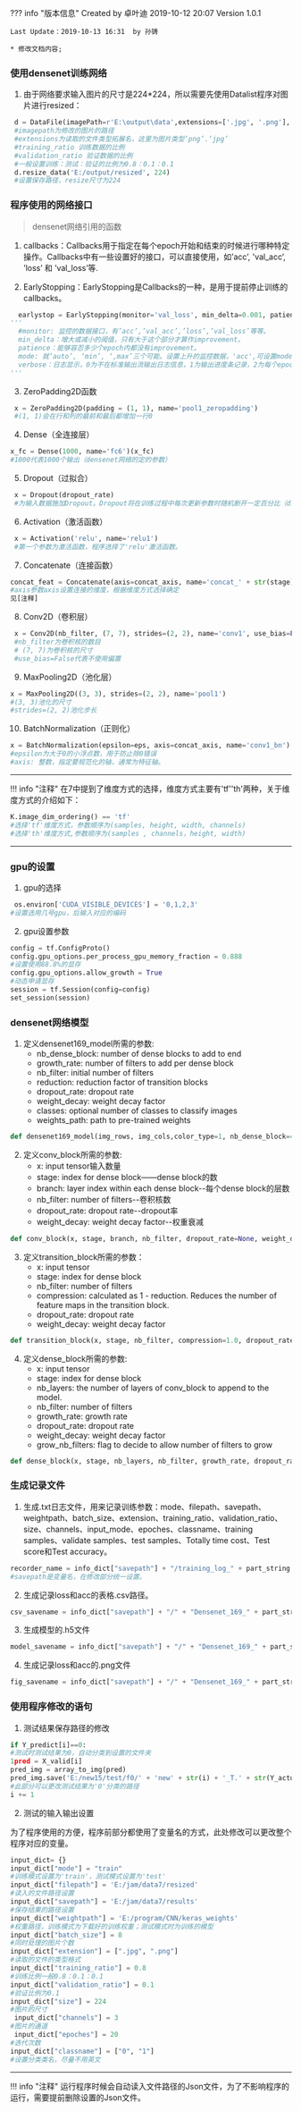 
??? info "版本信息"
	Created by 卓叶迪 2019-10-12 20:07 Version 1.0.1    

	Last Update：2019-10-13 16:31  by 孙铸

	* 修改文档内容;
	
	
### 使用densenet训练网络


	
1. 由于网络要求输入图片的尺寸是224*224，所以需要先使用Datalist程序对图片进行resized：

```python
 d = DataFile(imagePath=r'E:\output\data',extensions=['.jpg', '.png'], training_ratio=0.8, validation_ratio=0.1)
 #imagepath为修改的图片的路径
 #extensions为读取的文件类型拓展名，这里为图片类型‘png’.‘jpg’
 #training_ratio 训练数据的比例
 #validation_ratio 验证数据的比例
 #一般设置训练：测试：验证的比例为0.8：0.1：0.1
 d.resize_data('E:/output/resized', 224)
 #设置保存路径，resize尺寸为224
```

### 程序使用的网络接口


> densenet网络引用的函数  


1.  callbacks：Callbacks用于指定在每个epoch开始和结束的时候进行哪种特定操作。Callbacks中有一些设置好的接口，可以直接使用，如’acc’, 'val_acc’, ’loss’ 和 ’val_loss’等.


2. EarlyStopping：EarlyStopping是Callbacks的一种，是用于提前停止训练的callbacks。


```python
  earlystop = EarlyStopping(monitor='val_loss', min_delta=0.001, patience=20, verbose=0, mode='auto', baseline=None)
'''
  #monitor: 监控的数据接口，有’acc’,’val_acc’,’loss’,’val_loss’等等。
  min_delta：增大或减小的阈值，只有大于这个部分才算作improvement。
  patience：能够容忍多少个epoch内都没有improvement。
  mode: 就’auto’, ‘min’, ‘,max’三个可能。设置上升的监控数据，'acc',可设置mode='max'
  verbose：日志显示，0为不在标准输出流输出日志信息，1为输出进度条记录，2为每个epoch输出一行记录 
''' 
```


3. ZeroPadding2D函数


```python
 x = ZeroPadding2D(padding = (1, 1), name='pool1_zeropadding')
 #(1, 1)会在行和列的最前和最后都增加一行0
```

4. Dense（全连接层）


```python
x_fc = Dense(1000, name='fc6')(x_fc)
#1000代表1000个输出（densenet网络的定的参数）
``` 

5. Dropout（过拟合）


```python
 x = Dropout(dropout_rate)
 #为输入数据施加Dropout。Dropout将在训练过程中每次更新参数时随机断开一定百分比（dropout_rate(0~1))）的输入神经元连接，Dropout层用于防止过拟合。
``` 

6. Activation（激活函数）


```python
 x = Activation('relu', name='relu1')
 #第一个参数为激活函数，程序选择了'relu'激活函数。
```

7. Concatenate（连接函数）


```python
concat_feat = Concatenate(axis=concat_axis, name='concat_' + str(stage) + '_' + str(branch))([concat_feat, x])
#axis参数axis设置连接的维度，根据维度方式选择确定
见[注释]
```


8. Conv2D（卷积层）


```python
 x = Conv2D(nb_filter, (7, 7), strides=(2, 2), name='conv1', use_bias=False)
 #nb_filter为卷积核的数目
 # (7, 7)为卷积核的尺寸
 #use_bias=False代表不使用偏置
```


9. MaxPooling2D（池化层）


```python
x = MaxPooling2D((3, 3), strides=(2, 2), name='pool1')
#(3, 3)池化的尺寸
#strides=(2, 2)池化步长
```


10. BatchNormalization（正则化）


```python
x = BatchNormalization(epsilon=eps, axis=concat_axis, name='conv1_bn')
#epsilon为大于0的小浮点数，用于防止除0错误
#axis: 整数，指定要规范化的轴，通常为特征轴。
```

---

!!! info "注释"
	在7中提到了维度方式的选择，维度方式主要有'tf''th'两种，关于维度方式的介绍如下：
	
	
```python
K.image_dim_ordering() == 'tf'
#选择'tf'维度方式，参数顺序为(samples, height, width, channels)
#选择'th'维度方式,参数顺序为(samples , channels，height, width)
```

---

### gpu的设置  


1. gpu的选择


```python
 os.environ['CUDA_VISIBLE_DEVICES'] = '0,1,2,3'
#设置选用几号gpu，后输入对应的编码
```


2. gpu设置参数


```python
config = tf.ConfigProto()
config.gpu_options.per_process_gpu_memory_fraction = 0.888     
#设置使用88.8%的显存
config.gpu_options.allow_growth = True
#动态申请显存
session = tf.Session(config=config)
set_session(session)
```  


### densenet网络模型


1. 定义densenet169_model所需的参数:
	- nb_dense_block: number of dense blocks to add to end
	- growth_rate: number of filters to add per dense block
	- nb_filter: initial number of filters
	- reduction: reduction factor of transition blocks
	- dropout_rate: dropout rate
	- weight_decay: weight decay factor
	- classes: optional number of classes to classify images
	- weights_path: path to pre-trained weights
	


```python
def densenet169_model(img_rows, img_cols,color_type=1, nb_dense_block=4, growth_rate=32, nb_filter=64, reduction=0.5, dropout_rate=0, weight_decay=1e-4, num_classes=None, weights_path=None, info_dict={})：
```


2. 定义conv_block所需的参数:
	- x: input tensor输入数量
	- stage: index for dense block——dense block的数
	- branch: layer index within each dense block--每个dense block的层数
	- nb_filter: number of filters--卷积核数
	- dropout_rate: dropout rate--dropout率
	- weight_decay: weight decay factor--权重衰减
	
	
```python
def conv_block(x, stage, branch, nb_filter, dropout_rate=None, weight_decay=1e-4):
```


3. 定义transition_block所需的参数：
	- x: input tensor
	- stage: index for dense block
	- nb_filter: number of filters
	- compression: calculated as 1 - reduction. Reduces the number of feature maps in the transition block.
	- dropout_rate: dropout rate
	- weight_decay: weight decay factor
	
	
```python
def transition_block(x, stage, nb_filter, compression=1.0, dropout_rate=None, weight_decay=1E-4):
```


4. 定义dense_block所需的参数:
	- x: input tensor
	- stage: index for dense block
	- nb_layers: the number of layers of conv_block to append to the model.
	- nb_filter: number of filters
	- growth_rate: growth rate
	- dropout_rate: dropout rate
	- weight_decay: weight decay factor
	- grow_nb_filters: flag to decide to allow number of filters to grow
	
	
```python
def dense_block(x, stage, nb_layers, nb_filter, growth_rate, dropout_rate=None, weight_decay=1e-4, grow_nb_filters=True):
```


### 生成记录文件


1.  生成.txt日志文件，用来记录训练参数：mode、filepath、savepath、weightpath、batch_size、extension、training_ratio、validation_ratio、size、channels、input_mode、epoches、classname、training samples、validate samples、test samples、Totally time cost、Test score和Test accuracy。


```python
recorder_name = info_dict["savepath"] + "/training_log_" + part_string + ".txt"
#savepath是变量名，在修改部分统一设置。
```


2. 生成记录loss和acc的表格.csv路径。


```python
csv_savename = info_dict["savepath"] + "/" + "Densenet_169_" + part_string + "_loss.csv"
```


3. 生成模型的.h5文件


```python
model_savename = info_dict["savepath"] + "/" + "Densenet_169_" + part_string + "_model.h5"
```

4. 生成记录loss和acc的.png文件


```python
fig_savename = info_dict["savepath"] + "/" + "Densenet_169_" + part_string + ".png"
```



### 使用程序修改的语句


1. 测试结果保存路径的修改


```python
if Y_predict[i]==0:
#测试时测试结果为0，自动分类到设置的文件夹
1pred = X_valid[i]
pred_img = array_to_img(pred)
pred_img.save('E:/new15/test/f0/' + 'new' + str(i) + '_T.' + str(Y_actual[i]) + '_P.' + str(Y_predict[i]) + '.jpg')
#此部分可以更改测试结果为'0'分类的路径
i += 1
```


2. 测试的输入输出设置


为了程序使用的方便，程序前部分都使用了变量名的方式，此处修改可以更改整个程序对应的变量。


```python
input_dict= {}
input_dict["mode"] = "train" 
#训练模式设置为'train'，测试模式设置为'test'
input_dict["filepath"] = 'E:/jam/data7/resized'
#读入的文件路径设置
input_dict["savepath"] = 'E:/jam/data7/results'
#保存结果的路径设置
input_dict["weightpath"] = 'E:/program/CNN/keras_weights'
#权重路径，训练模式为下载好的训练权重；测试模式时为训练的模型
input_dict["batch_size"] = 8 
#同时处理的图片个数
input_dict["extension"] = [".jpg", ".png"]
#读取的文件的类型格式
input_dict["training_ratio"] = 0.8  
#训练比例一般0.8：0.1：0.1
input_dict["validation_ratio"] = 0.1
#验证比例为0.1
input_dict["size"] = 224  
#图片的尺寸
 input_dict["channels"] = 3  
#图片的通道
 input_dict["epoches"] = 20  
#迭代次数
input_dict["classname"] = ["0", "1"]
#设置分类类名，尽量不用英文
```

---

!!! info "注释"
	运行程序时候会自动读入文件路径的Json文件，为了不影响程序的运行，需要提前删除设置的Json文件。





